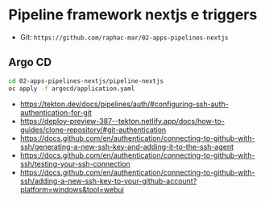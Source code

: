 # Pipeline framework nextjs e triggers

- Git: `https://github.com/raphac-mar/02-apps-pipelines-nextjs`

## Argo CD

```sh
cd 02-apps-pipelines-nextjs/pipeline-nextjs
oc apply -f argocd/application.yaml
```

- https://tekton.dev/docs/pipelines/auth/#configuring-ssh-auth-authentication-for-git
- https://deploy-preview-387--tekton.netlify.app/docs/how-to-guides/clone-repository/#git-authentication
- https://docs.github.com/en/authentication/connecting-to-github-with-ssh/generating-a-new-ssh-key-and-adding-it-to-the-ssh-agent
- https://docs.github.com/en/authentication/connecting-to-github-with-ssh/testing-your-ssh-connection
- https://docs.github.com/en/authentication/connecting-to-github-with-ssh/adding-a-new-ssh-key-to-your-github-account?platform=windows&tool=webui